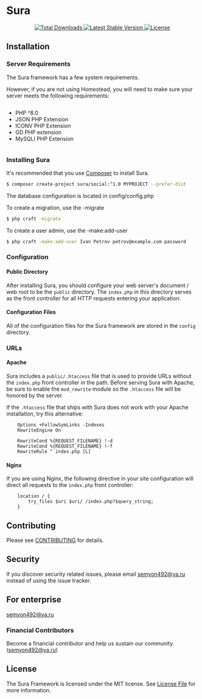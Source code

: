 # Sura

<p align="center">
    <a href="https://packagist.org/packages/sura/framework">
        <img src="https://poser.pugx.org/sura/framework/downloads" alt="Total Downloads">
    </a>
    <a href="https://packagist.org/packages/sura/framework">
        <img src="https://poser.pugx.org/sura/framework/v/stable" alt="Latest Stable Version">
    </a>
    <a href="https://packagist.org/packages/sura/framework">
    <img src="https://poser.pugx.org/sura/framework/license" alt="License">
    </a>
</p>

## Installation
<a name="server-requirements"></a>
### Server Requirements

The Sura framework has a few system requirements. 

However, if you are not using Homestead, you will need to make sure your server meets the following requirements:

<div class="content-list" markdown="1" style="display: flex;flex-direction: column">

- PHP ^8.0
- JSON PHP Extension
- ICONV PHP Extension
- GD PHP extension
- MySQLI PHP Extension
</div>

<a name="installing-sura"></a>
### Installing Sura

It's recommended that you use [Composer](https://getcomposer.org/) to install Sura.

```bash
$ composer create-project sura/social:^1.0 MYPROJECT --prefer-dist
```

The database configuration is located in config/config.php

To create a migration, use the -migrate

```bash
$ php craft -migrate
```

To create a user admin, use the -make:add-user <name> <lastname> <mail> <pass>

```bash
$ php craft -make:add-user Ivan Petrov petrov@example.com password
```

<a name="configuration"></a>
### Configuration

#### Public Directory

After installing Sura, you should configure your web server's document / web root to be the `public` directory. The `index.php` in this directory serves as the front controller for all HTTP requests entering your application.

#### Configuration Files

All of the configuration files for the Sura framework are stored in the `config` directory.


<a name="urls"></a>
### URLs

#### Apache

Sura includes a `public/.htaccess` file that is used to provide URLs without the `index.php` front controller in the path. Before serving Sura with Apache, be sure to enable the `mod_rewrite` module so the `.htaccess` file will be honored by the server.

If the `.htaccess` file that ships with Sura does not work with your Apache installation, try this alternative:
```
    Options +FollowSymLinks -Indexes
    RewriteEngine On

    RewriteCond %{REQUEST_FILENAME} !-d
    RewriteCond %{REQUEST_FILENAME} !-f
    RewriteRule ^ index.php [L]
```
#### Nginx

If you are using Nginx, the following directive in your site configuration will direct all requests to the `index.php` front controller:
```
    location / {
        try_files $uri $uri/ /index.php?$query_string;
    }
```

## Contributing

Please see [CONTRIBUTING](CONTRIBUTING.md) for details.

## Security

If you discover security related issues, please email semyon492@ya.ru instead of using the issue tracker.

## For enterprise

semyon492@ya.ru

### Financial Contributors

Become a financial contributor and help us sustain our community. (semyon492@ya.ru)

## License

The Sura Framework is licensed under the MIT license. See [License File](LICENSE.md) for more information.
